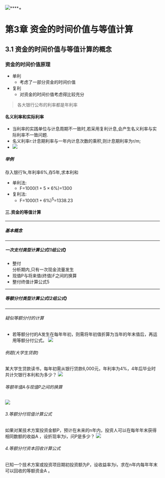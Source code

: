 ![  ](https://codimd.s3.shivering-isles.com/demo/uploads/upload_b4560bc783c3f500cd106d3edbfe90a9.JPG)****+

# 第3章 资金的时间价值与等值计算
## 3.1 资金的时间价值与等值计算的概念
### 资金的时间价值原理
- 单利
  - 考虑了一部分资金的时间价值 
- 复利
  - 对资金的时间价值考虑得比较充分 
> 各大银行公布的利率都是年利率

#### 名义利率和实际利率
- 当利率的实践单位与计息周期不一致时,若采用复利计息,会产生名义利率与实际利率不一致问题.
- 名义利率r:计息期利率与一年内计息次数的乘积,则计息期利率为r/m;
- ![](https://codimd.s3.shivering-isles.com/demo/uploads/upload_2d4014942e7c5bb589da697fa24a5996.png)

##### 举例
存入银行1k,年利率6%,存5年,求本利和
- 单利法:
  - F=$1000(1+5\times6\%)$=1300
- 复利法:
  - F=$1000(1+6\%)^5$=1338.23

#### 三.资金的等值计算
---
##### 基本概念

---
##### 一次支付类型计算公式(1组公式)
- 整付  
  分析期内,只有一次现金流量发生
- 现值P与将来值(终值)F之间的换算
- 整付终值计算公式5
---
##### 等额分付类型计算公式(2组公式)
---
###### 疑似等额分付的计算
- 若等额分付的A发生在每年年初，则需将年初值折算为当年的年末值后，再运用等额分付公式。
![](https://codimd.s3.shivering-isles.com/demo/uploads/upload_273050c00b316da4dbfb78ca184b0479.png)

###### 例题(大学生贷款)
某大学生贷款读书，每年初需从银行贷款6,000元，年利率为4%，4年后毕业时共计欠银行本利和为多少？
![](https://codimd.s3.shivering-isles.com/demo/uploads/upload_a83295f9f36d47e95adf66c35ca6bc58.png)

###### 等额年值A与现值P之间的换算
![](https://codimd.s3.shivering-isles.com/demo/uploads/upload_acceaba5fa50419ab4b1dd8955108e46.png)

###### 3.等额分付现值计算公式
如果对某技术方案投资金额P，预计在未来的n年内，投资人可以在每年年末获得相同数额的收益A ，设折现率为i，问P是多少？
![](https://codimd.s3.shivering-isles.com/demo/uploads/upload_d1a25e3703322fc7efb982ce5f375539.png)

###### 4.等额分付资本回收计算公式
已知一个技术方案或投资项目期初投资额为P，设收益率为i，求在n年内每年年末可以回收的等额资金A 。

